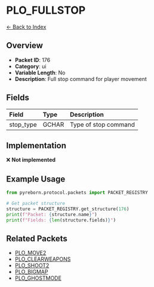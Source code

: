 # PLO_FULLSTOP

[← Back to Index](../index.md)

## Overview

- **Packet ID**: 176
- **Category**: ui
- **Variable Length**: No
- **Description**: Full stop command for player movement

## Fields

| Field | Type | Description |
|:------|:-----|:------------|
| stop_type | GCHAR | Type of stop command |

## Implementation

❌ **Not implemented**

## Example Usage

```python
from pyreborn.protocol.packets import PACKET_REGISTRY

# Get packet structure
structure = PACKET_REGISTRY.get_structure(176)
print(f"Packet: {structure.name}")
print(f"Fields: {len(structure.fields)}")
```

## Related Packets

- [PLO_MOVE2](PLO_MOVE2.md)
- [PLO_CLEARWEAPONS](PLO_CLEARWEAPONS.md)
- [PLO_SHOOT2](PLO_SHOOT2.md)
- [PLO_BIGMAP](PLO_BIGMAP.md)
- [PLO_GHOSTMODE](PLO_GHOSTMODE.md)

